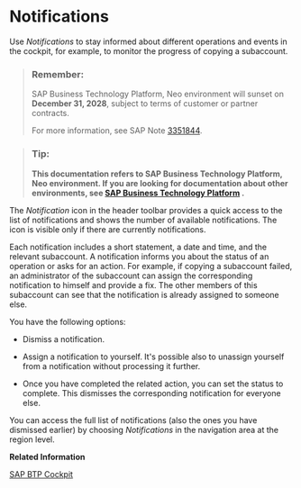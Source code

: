 <!-- copy2a76b6a32f2b4c4682df6e82a2b17db6 -->

# Notifications

Use *Notifications* to stay informed about different operations and events in the cockpit, for example, to monitor the progress of copying a subaccount.

> ### Remember:  
> SAP Business Technology Platform, Neo environment will sunset on **December 31, 2028**, subject to terms of customer or partner contracts.
> 
> For more information, see SAP Note [3351844](https://me.sap.com/notes/3351844).

> ### Tip:  
> **This documentation refers to SAP Business Technology Platform, Neo environment. If you are looking for documentation about other environments, see [SAP Business Technology Platform](https://help.sap.com/docs/btp/sap-business-technology-platform/sap-business-technology-platform?version=Cloud) .**

The *Notification* icon in the header toolbar provides a quick access to the list of notifications and shows the number of available notifications. The icon is visible only if there are currently notifications.

Each notification includes a short statement, a date and time, and the relevant subaccount. A notification informs you about the status of an operation or asks for an action. For example, if copying a subaccount failed, an administrator of the subaccount can assign the corresponding notification to himself and provide a fix. The other members of this subaccount can see that the notification is already assigned to someone else.

You have the following options:

-   Dismiss a notification.

-   Assign a notification to yourself. It's possible also to unassign yourself from a notification without processing it further.

-   Once you have completed the related action, you can set the status to complete. This dismisses the corresponding notification for everyone else.


You can access the full list of notifications \(also the ones you have dismissed earlier\) by choosing *Notifications* in the navigation area at the region level.

**Related Information**  


[SAP BTP Cockpit](sap-btp-cockpit-19d7119.md "A web-based administration interface provides access to a number of functions for configuring and managing applications, services, and subaccounts.")


